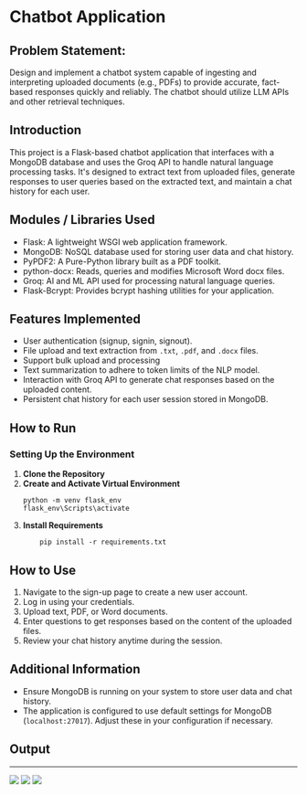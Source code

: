 # Chatbot Application

## Problem Statement:
Design and implement a chatbot system capable of ingesting and interpreting
uploaded documents (e.g., PDFs) to provide accurate, fact-based responses
quickly and reliably. The chatbot should utilize LLM APIs and other retrieval
techniques.


## Introduction
This project is a Flask-based chatbot application that interfaces with a MongoDB database and uses the Groq API to handle natural language processing tasks. It's designed to extract text from uploaded files, generate responses to user queries based on the extracted text, and maintain a chat history for each user.

## Modules / Libraries Used
- Flask: A lightweight WSGI web application framework.
- MongoDB: NoSQL database used for storing user data and chat history.
- PyPDF2: A Pure-Python library built as a PDF toolkit.
- python-docx: Reads, queries and modifies Microsoft Word docx files.
- Groq: AI and ML API used for processing natural language queries.
- Flask-Bcrypt: Provides bcrypt hashing utilities for your application.

## Features Implemented
- User authentication (signup, signin, signout).
- File upload and text extraction from `.txt`, `.pdf`, and `.docx` files.
- Support bulk upload and processing
- Text summarization to adhere to token limits of the NLP model.
- Interaction with Groq API to generate chat responses based on the uploaded content.
- Persistent chat history for each user session stored in MongoDB.

## How to Run

### Setting Up the Environment

1. **Clone the Repository**
2. **Create and Activate Virtual Environment**
    ```
    python -m venv flask_env  
    flask_env\Scripts\activate
    ```
3. **Install Requirements**
   ```
       pip install -r requirements.txt
    ```
## How to Use
1. Navigate to the sign-up page to create a new user account.
2. Log in using your credentials.
3. Upload text, PDF, or Word documents.
4. Enter questions to get responses based on the content of the uploaded files.
5. Review your chat history anytime during the session.

## Additional Information
- Ensure MongoDB is running on your system to store user data and chat history.
- The application is configured to use default settings for MongoDB (`localhost:27017`). Adjust these in your configuration if necessary.

## Output
---
<img src="https://github.com/P-Nithish/Hackathon/blob/main/img1.png">
<img src="https://github.com/P-Nithish/Hackathon/blob/main/img2.png">
<img src="https://github.com/P-Nithish/Hackathon/blob/main/image.png">

